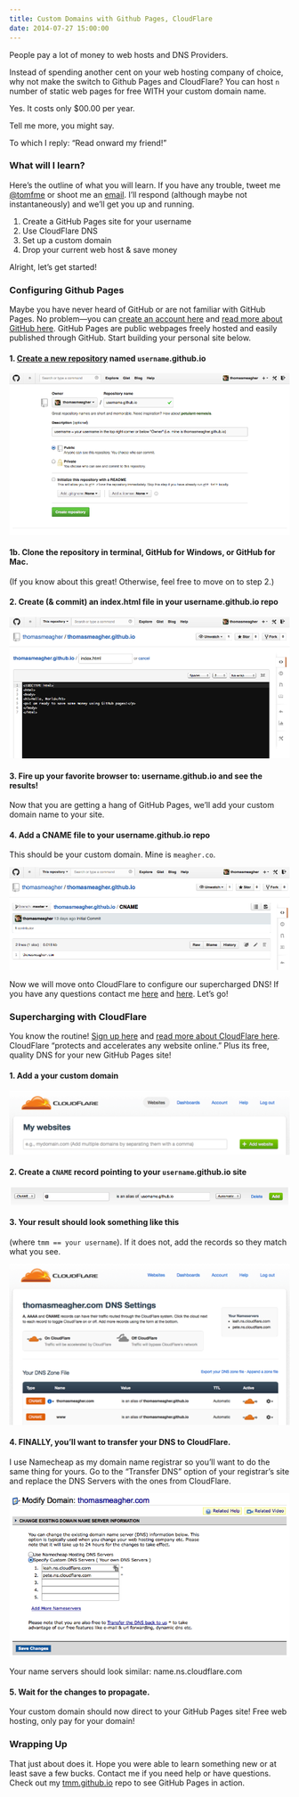 ```yaml
---
title: Custom Domains with Github Pages, CloudFlare
date: 2014-07-27 15:00:00
---
```


People pay a lot of money to web hosts and DNS Providers.

Instead of spending another cent on your web hosting company of choice, why not make the switch to Github Pages and CloudFlare? You can host `n` number of static web pages for free WITH your custom domain name.

Yes. It costs only $00.00 per year.

Tell me more, you might say.

To which I reply: “Read onward my friend!”

### What will I learn?

Here’s the outline of what you will learn. If you have any trouble, tweet me [@tomfme](https://twitter.com/tomfme) or shoot me an [email](mailto:tom@meagher.co). I’ll respond (although maybe not instantaneously) and we’ll get you up and running.

1. Create a GitHub Pages site for your username
2. Use CloudFlare DNS
3. Set up a custom domain
4. Drop your current web host & save money

Alright, let’s get started!

### Configuring Github Pages

Maybe you have never heard of GitHub or are not familiar with GitHub Pages. No problem—you can [create an account here](https://github.com/join) and [read more about GitHub here](https://github.com/about). GitHub Pages are public webpages freely hosted and easily published through GitHub. Start building your personal site below.

#### 1. [Create a new repository](https://github.com/new) named `username`.github.io

![create a new repo](/blog/assets/2014/01/01.png)

#### 1b. Clone the repository in terminal, GitHub for Windows, or GitHub for Mac.

(If you know about this great! Otherwise, feel free to move on to step 2.)

#### 2. Create (& commit) an index.html file in your username.github.io repo

![create an index file](/blog/assets/2014/01/02.png)

#### 3. Fire up your favorite browser to: username.github.io and see the results!

Now that you are getting a hang of GitHub Pages, we’ll add your custom domain name to your site.

#### 4. Add a CNAME file to your username.github.io repo

This should be your custom domain. Mine is `meagher.co`.

![cname](/blog/assets/2014/01/03.png)

Now we will move onto CloudFlare to configure our supercharged DNS! If you have any questions contact me [here](https://twitter.com/tomfme) and [here](mailto:tom@meagher.co). Let’s go!

### Supercharging with CloudFlare

You know the routine! [Sign up here](https://www.cloudflare.com/a/sign-up) and [read more about CloudFlare here](https://www.cloudflare.com/overview). CloudFlare “protects and accelerates any website online.” Plus its free, quality DNS for your new GitHub Pages site!

#### 1. Add a your custom domain

![custom domain](/blog/assets/2014/01/04.png)

#### 2. Create a `CNAME` record pointing to your `username`.github.io site

![create a cname](/blog/assets/2014/01/05.png)

#### 3. Your result should look something like this

(where `tmm == your username`). If it does not, add the records so they match what you see.

![dns settings](/blog/assets/2014/01/06.png)

#### 4. FINALLY, you’ll want to transfer your DNS to CloudFlare.

I use Namecheap as my domain name registrar so you’ll want to do the same thing for yours. Go to the “Transfer DNS” option of your registrar’s site and replace the DNS Servers with the ones from CloudFlare.

![transfer dns](/blog/assets/2014/01/07.png)

Your name servers should look similar: name.ns.cloudflare.com

#### 5. Wait for the changes to propagate.
Your custom domain should now direct to your GitHub Pages site! Free web hosting, only pay for your domain!

### Wrapping Up

That just about does it. Hope you were able to learn something new or at least save a few bucks. Contact me if you need help or have questions. Check out my [tmm.github.io](https://github.com/tmm/tmm.github.io) repo to see GitHub Pages in action.